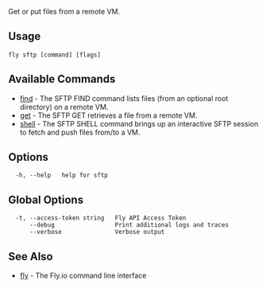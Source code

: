 Get or put files from a remote VM.

## Usage
~~~
fly sftp [command] [flags]
~~~

## Available Commands
* [find](/docs/flyctl/sftp-find/)	 - The SFTP FIND command lists files (from an optional root directory) on a remote VM.
* [get](/docs/flyctl/sftp-get/)	 - The SFTP GET retrieves a file from a remote VM.
* [shell](/docs/flyctl/sftp-shell/)	 - The SFTP SHELL command brings up an interactive SFTP session to fetch and push files from/to a VM.

## Options

~~~
  -h, --help   help for sftp
~~~

## Global Options

~~~
  -t, --access-token string   Fly API Access Token
      --debug                 Print additional logs and traces
      --verbose               Verbose output
~~~

## See Also

* [fly](/docs/flyctl/help/)	 - The Fly.io command line interface

